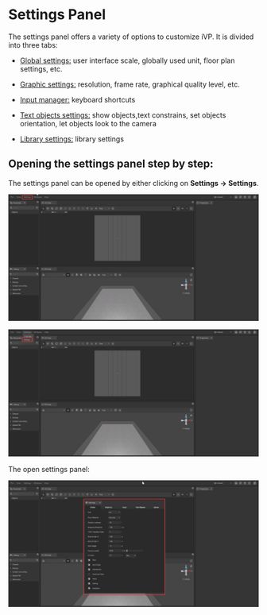 # Settings Panel

The settings panel offers a variety of options to customize iVP. It is divided into three tabs:

* [Global settings:](../settings/global-settings.md) user interface scale, globally used unit, floor plan settings, etc.
* [Graphic settings:](../settings/graphic-settings-panel.md) resolution, frame rate, graphical quality level, etc.
* [Input manager:](../settings/input-manager.md) keyboard shortcuts

* [Text objects settings:](../settings/text-objects-settings.md) show objects,text constrains, set objects orientation, let objects look to the camera

* [Library settings:](../settings/library-settings.md) library settings

## Opening the settings panel step by step:

The settings panel can be opened by either clicking on **Settings -> Settings**.

![](../../../.gitbook/assets/iVP_Planning_UserInterface_Settings_Settings0.png)

![](../../../.gitbook/assets/iVP_Planning_UserInterface_Settings_Settings1.png)

The open settings panel:

![](../../../.gitbook/assets/iVP_Planning_UserInterface_Settings_Settings2.png)
